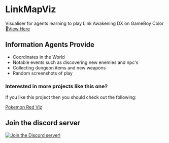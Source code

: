 # LinkMapViz
 Visualiser for agents learning to play Link Awakening DX on GameBoy Color
🔴[View Here](https://xe-xo.github.io/LinkMapViz)

## Information Agents Provide
- Coordinates in the World
- Notable events such as discovering new enemies and npc's
- Collecting dungeon items and new weapons
- Random screenshots of play

### Interested in more projects like this one?
If you like this project then you should check out the following:

[Pokemon Red Viz](https://github.com/pwhiddy/pokerl-map-viz/)

## Join the discord server
[![Join the Discord server!](https://invidget.switchblade.xyz/RvadteZk4G)](http://discord.gg/RvadteZk4G)
